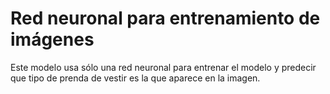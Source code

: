 # Red neuronal para entrenamiento de imágenes

Este modelo usa sólo una red neuronal para entrenar el modelo y predecir que tipo de prenda de vestir es la que aparece en la imagen.
